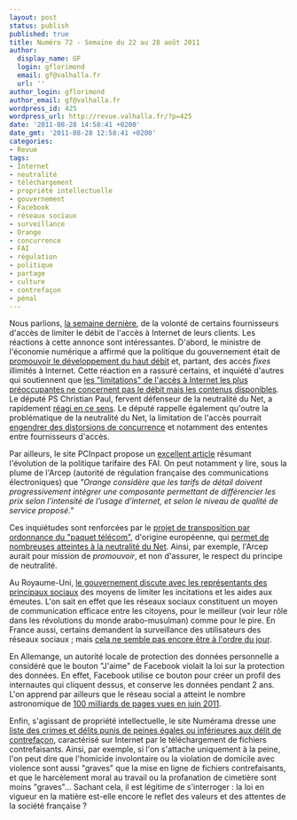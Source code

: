```yaml
---
layout: post
status: publish
published: true
title: Numéro 72 - Semaine du 22 au 28 août 2011
author:
  display_name: GF
  login: gflorimond
  email: gf@valhalla.fr
  url: ''
author_login: gflorimond
author_email: gf@valhalla.fr
wordpress_id: 425
wordpress_url: http://revue.valhalla.fr/?p=425
date: '2011-08-28 14:58:41 +0200'
date_gmt: '2011-08-28 12:58:41 +0200'
categories:
- Revue
tags:
- Internet
- neutralité
- téléchargement
- propriété intellectuelle
- gouvernement
- Facebook
- réseaux sociaux
- surveillance
- Orange
- concurrence
- FAI
- régulation
- politique
- partage
- culture
- contrefaçon
- pénal
---
```

<p>Nous parlions, <a href="http://revue.valhalla.fr/numeros/71/">la semaine dernière</a>, de la volonté de certains fournisseurs d'accès de limiter le débit de l'accès à Internet de leurs clients. Les réactions à cette annonce sont intéressantes. D'abord, le ministre de l'économie numérique a affirmé que la politique du gouvernement était de <a href="http://www.pcinpact.com/actu/news/65192-fin-offres-internet-illimitees-eric-besson.htm">promouvoir le développement du haut débit</a> et, partant, des accès <i>fixes</i> illimités à Internet. Cette réaction en a rassuré certains, et inquiété d'autres qui soutiennent que <a href="http://www.numerama.com/magazine/19607-eric-besson-ecarte-le-plafonnement-mais-accepte-la-mort-d-internet.html">les "limitations" de l'accès à Internet les plus préoccupantes ne concernent pas le débit mais les contenus disponibles</a>. Le député PS Christian Paul, fervent défenseur de la neutralité du Net, a rapidement <a href="http://www.numerama.com/magazine/19611-christian-paul-ps-34consterne34-par-la-fin-annoncee-de-l-internet-illimite.html">réagi en ce sens</a>. Le député rappelle également qu'outre la problématique de la neutralité du Net, la limitation de l'accès pourrait <a href="http://www.pcinpact.com/actu/news/65195-fin-offres-internet-illimitees-christian-paul.htm">engendrer des distorsions de concurrence</a> et notamment des ententes entre fournisseurs d'accès. </p>
<p>Par ailleurs, le site PCInpact propose un <a href="http://www.pcinpact.com/actu/news/65236-netgoinfre-owni-internet-illimite-fft.htm">excellent article</a> résumant l'évolution de la politique tarifaire des FAI. On peut notamment y lire, sous la plume de l'Arcep (autorité de régulation française des communications électroniques) que <i>"Orange considère que les tarifs de détail doivent progressivement intégrer une composante permettant de différencier les prix selon l’intensité de l’usage d’internet, et selon le niveau de qualité de service proposé."</i></p>
<p>Ces inquiétudes sont renforcées par le <a href="http://www.numerama.com/magazine/19625-paquet-telecom-l-ordonnance-du-gouvernement-publiee-au-jo.html">projet de transposition par ordonnance du "paquet télécom"</a>, d'origine européenne, qui <a href="http://www.numerama.com/magazine/19626-ordonnance-paquet-telecom-une-neutralite-du-net-garantie-promue-ou-facultative.html">permet de nombreuses atteintes à la neutralité du Net</a>. Ainsi, par exemple, l'Arcep aurait pour mission de <i>promouvoir</i>, et non d'assurer, le respect du principe de neutralité.</p>
<p>Au Royaume-Uni, <a href="http://www.numerama.com/magazine/19616-le-gouvernement-britannique-convoque-twitter-facebook-et-rim.html">le gouvernement discute avec les représentants des principaux sociaux</a> des moyens de limiter les incitations et les aides aux émeutes. L'on sait en effet que les réseaux sociaux constituent un moyen de communication efficace entre les citoyens, pour le meilleur (voir leur rôle dans les révolutions du monde arabo-musulman) comme pour le pire. En France aussi, certains demandent la surveillance des utilisateurs des réseaux sociaux ; mais <a href="http://www.pcinpact.com/actu/news/65312-surveillance-ump-reseaux-sociaux-hadopi-laure-de-la-raudiere.htm">cela ne semble pas encore être à l'ordre du jour</a>.</p>
<p>En Allemange, un autorité locale de protection des données personnelle a considéré que le bouton "J'aime" de Facebook violait la loi sur la protection des données. En effet, Facebook utilise ce bouton pour créer un profil des internautes qui cliquent dessus, et conserve les données pendant 2 ans. L'on apprend par ailleurs que le réseau social a atteint le nombre astronomique de <a href="http://www.pcinpact.com/actu/news/65295-facebook-1000-milliards-pages-vues.htm">100 milliards de pages vues en juin 2011</a>.</p>
<p>Enfin, s'agissant de propriété intellectuelle, le site Numérama dresse une <a href="http://www.numerama.com/magazine/19648-tous-ces-delits-juges-moins-graves-que-le-partage-de-la-culture.html">liste des crimes et délits punis de peines égales ou inférieures aux délit de contrefaçon</a>, caractérisé sur Internet par le téléchargement de fichiers contrefaisants. Ainsi, par exemple, si l'on s'attache uniquement à la peine, l'on peut dire que l'homicide involontaire ou la violation de domicile avec violence sont aussi "graves" que la mise en ligne de fichiers contrefaisants, et que le harcèlement moral au travail ou la profanation de cimetière sont moins "graves"... Sachant cela, il est légitime de s'interroger : la loi en vigueur en la matière est-elle encore le reflet des valeurs et des attentes de la société française ?</p>
